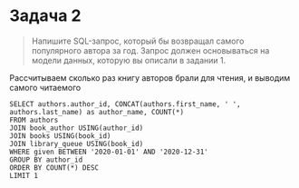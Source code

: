 # Задача 2
> Напишите SQL-запрос, который бы возвращал самого популярного автора за год. Запрос должен основываться на модели данных, которую вы описали в задании 1. 
>

Рассчитываем сколько раз книгу авторов брали для чтения, и выводим самого читаемого

```mysql
SELECT authors.author_id, CONCAT(authors.first_name, ' ', authors.last_name) as author_name, COUNT(*)
FROM authors
JOIN book_author USING(author_id)
JOIN books USING(book_id)
JOIN library_queue USING(book_id)
WHERE given BETWEEN '2020-01-01' AND '2020-12-31'
GROUP BY author_id
ORDER BY COUNT(*) DESC
LIMIT 1
```